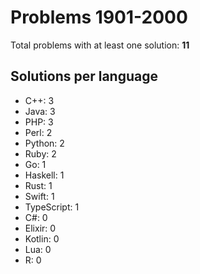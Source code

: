 # Problems 1901-2000

Total problems with at least one solution: **11**

## Solutions per language

- C++: 3
- Java: 3
- PHP: 3
- Perl: 2
- Python: 2
- Ruby: 2
- Go: 1
- Haskell: 1
- Rust: 1
- Swift: 1
- TypeScript: 1
- C#: 0
- Elixir: 0
- Kotlin: 0
- Lua: 0
- R: 0
